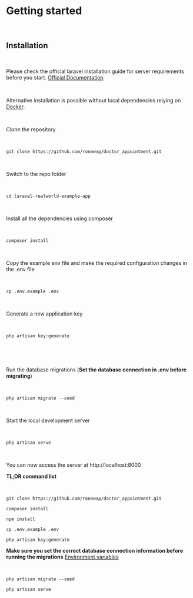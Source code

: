 # Getting started

​

## Installation

​

Please check the official laravel installation guide for server requirements before you start. [Official Documentation](https://laravel.com/docs/8.x)

​

Alternative installation is possible without local dependencies relying on [Docker](#docker). 

​

Clone the repository

​

    git clone https://github.com/ronewxp/doctor_appointment.git
​

Switch to the repo folder

​

    cd laravel-realworld-example-app

​

Install all the dependencies using composer

​

    composer install

​

Copy the example env file and make the required configuration changes in the .env file

​

    cp .env.example .env

​

Generate a new application key

​

    php artisan key:generate

​

​

Run the database migrations (**Set the database connection in .env before migrating**)

​

    php artisan migrate --seed

​

Start the local development server

​

    php artisan serve

​

You can now access the server at http://localhost:8000


**TL;DR command list**

​

    git clone https://github.com/ronewxp/doctor_appointment.git

    composer install

    npm install

    cp .env.example .env

    php artisan key:generate

    

**Make sure you set the correct database connection information before running the migrations** [Environment variables](#environment-variables)

​

    php artisan migrate --seed

    php artisan serve
